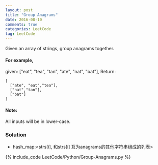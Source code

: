```yaml
---
layout: post
title: "Group Anagrams"
date: 2016-08-10
comments: true
categories: LeetCode
tag: LeetCode
---
```





Given an array of strings, group anagrams together.

#### For example, 
given: ["eat", "tea", "tan", "ate", "nat", "bat"], 
Return:
```
[
  ["ate", "eat","tea"],
  ["nat","tan"],
  ["bat"]
]
```
#### Note: 
All inputs will be in lower-case.
<!--more-->

### Solution
* hash_map:<strs[i], 和strs[i] 互为anagrams的其他字符串组成的列表>

{% include_code LeetCode/Python/Group-Anagrams.py %}
